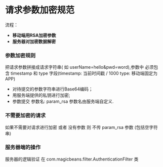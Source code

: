 # 请求参数加密规范

流程：

- **移动端用RSA加密参数**
- **服务器对加密数据解密**



### 参数加密规则
把请求参数拼接成请求字符串( 如 userName=hello&pwd=word),参数中 必须包含 timestamp 和 type 字段(timestamp: 当前时间戳 / 1000  type: 移动端固定为 APP)

 - 对待提交的参数字符串进行Base64编码；
 - 用服务端提供的私钥进行加密;
 - 参数提交 参数名: param_rsa 参数名由服务端自定义.

### 不需要加密的请求
如果不需要对请求进行加密 或者 没有参数 则 不传 param_rsa 参数 (包括空字符串)

### 服务器端的操作
服务器的逻辑验证 在 com.magicbeans.filter.AuthenticationFilter 类

